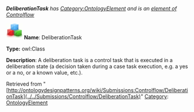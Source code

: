 ___DeliberationTask__ has [Category:OntologyElement](../../Category/OntologyElement "Category:OntologyElement") and is an [element of](../../Property/ElementOf "Property:ElementOf") [Controlflow](../../Submissions/Controlflow "Submissions:Controlflow")_


  




[![Class](../../images/thumb/2/27/Class.gif/45px-Class.gif)](../../Image/Class.gif "Class")
__Name__: DeliberationTask 


__Type:__ owl:Class 


__Description__: A deliberation task is a control task that is executed in a deliberation state (a decision taken during a case task execution, e.g. a yes or a no, or a known value, etc.). 





Retrieved from "[http://ontologydesignpatterns.org/wiki/Submissions:Controlflow/DeliberationTask](../../Submissions/Controlflow/DeliberationTask)"
 [Category](http://ontologydesignpatterns.org/wiki/Special:Categories "Special:Categories"): [OntologyElement](../../Category/OntologyElement "Category:OntologyElement")